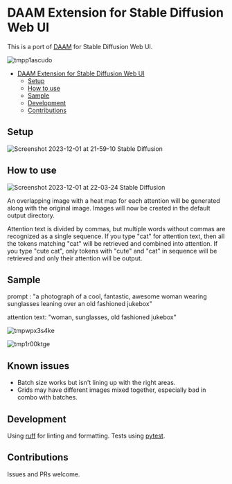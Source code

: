 # DAAM Extension for Stable Diffusion Web UI

This is a port of [DAAM](https://github.com/castorini/daam) for Stable Diffusion Web UI.

![tmpp1ascudo](https://github.com/rockerBOO/sd-webui-daam/assets/15027/58d3fc2f-60cc-4a87-ba88-001b719399f0)

<!--toc:start-->

- [DAAM Extension for Stable Diffusion Web UI](#daam-extension-for-stable-diffusion-web-ui)
  - [Setup](#setup)
  - [How to use](#how-to-use)
  - [Sample](#sample)
  - [Development](#development)
  - [Contributions](#contributions)
  <!--toc:end-->

## Setup

![Screenshot 2023-12-01 at 21-59-10 Stable Diffusion](https://github.com/rockerBOO/sd-webui-daam/assets/15027/877a8159-89de-430f-ab7e-61bbb215a0c1)

## How to use

![Screenshot 2023-12-01 at 22-03-24 Stable Diffusion](https://github.com/rockerBOO/sd-webui-daam/assets/15027/489c7431-f020-4af0-939f-930543e21cd5)

An overlapping image with a heat map for each attention will be generated along with the original image.
Images will now be created in the default output directory.

Attention text is divided by commas, but multiple words without commas are recognized as a single sequence.
If you type "cat" for attention text, then all the tokens matching "cat" will be retrieved and combined into attention.
If you type "cute cat", only tokens with "cute" and "cat" in sequence will be retrieved and only their attention will be output.

## Sample

prompt : "a photograph of a cool, fantastic, awesome woman wearing sunglasses leaning over an old fashioned jukebox"

attention text: "woman, sunglasses, old fashioned jukebox"

![tmpwpx3s4ke](https://github.com/rockerBOO/sd-webui-daam/assets/15027/d306db4b-efe3-4f82-afbd-f86b95a4ad90)

![tmp1r00ktge](https://github.com/rockerBOO/sd-webui-daam/assets/15027/55beb061-dbdf-4e58-a07c-4f93c2ee7c50)

## Known issues

- Batch size works but isn't lining up with the right areas. 
- Grids may have different images mixed together, especially bad in combo with batches.

## Development

Using [ruff](https://docs.astral.sh/ruff/) for linting and formatting.
Tests using [pytest](https://pytest.org).

## Contributions

Issues and PRs welcome.
